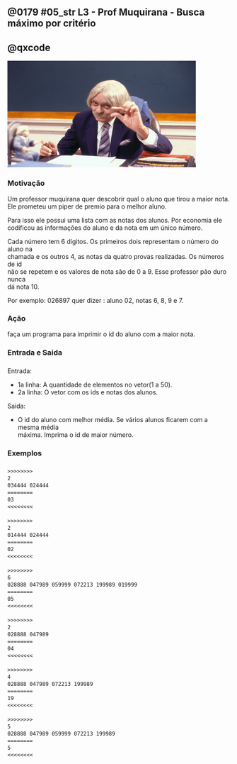 ## @0179 #05_str L3 - Prof Muquirana - Busca máximo por critério
## @qxcode

![](capa.jpg)

### Motivação

Um professor muquirana quer descobrir qual o aluno que tirou a maior nota.  
Ele prometeu um piper de premio para o melhor aluno.

Para isso ele possui uma lista com as notas dos alunos. Por economia ele codificou
as informações do aluno e da nota em um único número.

Cada número tem 6 dígitos. Os primeiros dois representam o número do aluno na  
chamada e os outros 4, as notas da quatro provas realizadas. Os números de id  
não se repetem e os valores de nota são de 0 a 9. Esse professor pão duro nunca  
dá nota 10.

Por exemplo: 026897 quer dizer : aluno 02, notas 6, 8, 9 e 7.

### Ação

faça um programa para imprimir o id do aluno com a maior nota.  

### Entrada e Saida

### 

Entrada:

*   1a linha: A quantidade de elementos no vetor(1 a 50).
*   2a linha: O vetor com os ids e notas dos alunos.

Saida:

*   O id do aluno com melhor média. Se vários alunos ficarem com a mesma média  
    máxima. Imprima o id de maior número.

### Exemplos

### 

```
>>>>>>>>
2
034444 024444
========
03
<<<<<<<<

>>>>>>>>
2
014444 024444
========
02
<<<<<<<<

>>>>>>>>
6
028888 047989 059999 072213 199989 019999
========
05
<<<<<<<<

>>>>>>>>
2
028888 047989
========
04
<<<<<<<<

>>>>>>>>
4
028888 047989 072213 199989
========
19
<<<<<<<<

>>>>>>>>
5
028888 047989 059999 072213 199989
========
5
<<<<<<<<
```

<!---
>>>>>>>> 01
2
028888 047989
========
04
<<<<<<<<

>>>>>>>> 02
4
028888 047989 072213 199989
========
19
<<<<<<<<

>>>>>>>> 03
5
028888 047989 059999 072213 199989
========
05
<<<<<<<<

>>>>>>>> 04
6
028888 047989 059999 072213 199989 019999
========
05
<<<<<<<<

>>>>>>>> 05
2
014444 024444
========
02
<<<<<<<<

>>>>>>>> 06
2
034444 024444
========
03
<<<<<<<<
--->